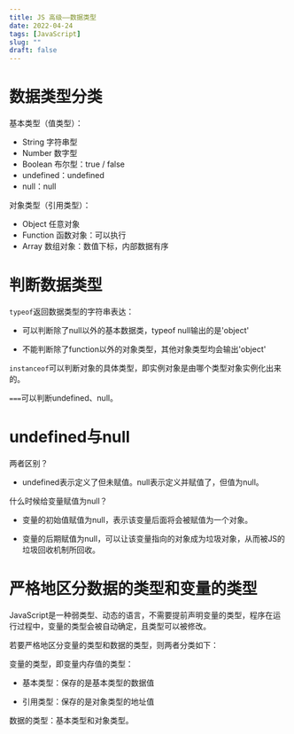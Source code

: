 ```yaml
---
title: JS 高级——数据类型
date: 2022-04-24
tags: [JavaScript]
slug: ""
draft: false
---
```


# 数据类型分类

基本类型（值类型）：

- String 字符串型
- Number 数字型
- Boolean 布尔型：true / false
- undefined：undefined
- null：null

对象类型（引用类型）：

- Object 任意对象
- Function 函数对象：可以执行
- Array 数组对象：数值下标，内部数据有序

# 判断数据类型

`typeof`返回数据类型的字符串表达：

- 可以判断除了null以外的基本数据类，typeof null输出的是'object'

- 不能判断除了function以外的对象类型，其他对象类型均会输出'object'

`instanceof`可以判断对象的具体类型，即实例对象是由哪个类型对象实例化出来的。

`===`可以判断undefined、null。

# undefined与null

两者区别？

- undefined表示定义了但未赋值。null表示定义并赋值了，但值为null。

什么时候给变量赋值为null？

- 变量的初始值赋值为null，表示该变量后面将会被赋值为一个对象。

- 变量的后期赋值为null，可以让该变量指向的对象成为垃圾对象，从而被JS的垃圾回收机制所回收。

# 严格地区分数据的类型和变量的类型

JavaScript是一种弱类型、动态的语言，不需要提前声明变量的类型，程序在运行过程中，变量的类型会被自动确定，且类型可以被修改。

若要严格地区分变量的类型和数据的类型，则两者分类如下：

变量的类型，即变量内存值的类型：

- 基本类型：保存的是基本类型的数据值

- 引用类型：保存的是对象类型的地址值

数据的类型：基本类型和对象类型。


